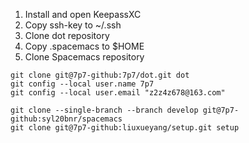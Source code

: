 1. Install and open KeepassXC
2. Copy ssh-key to ~/.ssh
3. Clone dot repository
4. Copy .spacemacs to $HOME
5. Clone Spacemacs repository


```shell
git clone git@7p7-github:7p7/dot.git dot
git config --local user.name 7p7
git config --local user.email "z2z4z678@163.com"

git clone --single-branch --branch develop git@7p7-github:syl20bnr/spacemacs
git clone git@7p7-github:liuxueyang/setup.git setup
```
